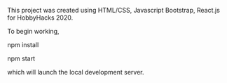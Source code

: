 This project was created using HTML/CSS, Javascript Bootstrap, React.js for HobbyHacks 2020.

To begin working, 

npm install

npm start

which will launch the local development server.
